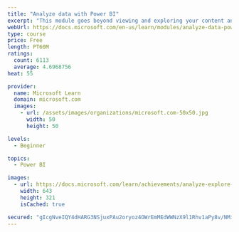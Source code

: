 ```yaml
---
title: "Analyze data with Power BI"
excerpt: "This module goes beyond viewing and exploring your content and explains how to interact with it by working with reports and dashboards to uncover and share new business insights."
webUrl: https://docs.microsoft.com/en-us/learn/modules/analyze-data-power-bi/
type: course
price: Free
length: PT60M
ratings:
  count: 6113
  average: 4.6968756
heat: 55

provider:
  name: Microsoft Learn
  domain: microsoft.com
  images:
    - url: /assets/images/organizations/microsoft.com-50x50.jpg
      width: 50
      height: 50

levels:
  - Beginner

topics:
  - Power BI

images:
  - url: https://docs.microsoft.com/learn/achievements/analyze-explore-data-power-bi-social.png
    width: 643
    height: 321
    isCached: true

secured: "gIcgNveIQY4dHARG3NSjuxPAu2oryoz4OWrEmMEdWWNzX9l1Rhv1aPy8v/NMi4ehMU0wasDr+5D38j6jyEVvPEATK3Gdxec72nE8+mlbAV/vKjUYHqEaKsfWFufC3dUnlMswyx7d4gEDDTuLpGoRA3cuLnSlHW0JQ6dlSkU3KGhCv62nXJxVVOJ5wzQlvzj+pdgqVWq4tePOaXWm1LRLaygtULZmXmhOcuu1UzIHMLU55wOqvlVDnyTbSOqltbmqHf6eF5Lt+vdMKGeEbV1DOlXyndldpqxBHG+BC6iB7fLdm5aguM4q1ADHjUAJEr9ss8Wo/6V3Pp/w9IZZsZkh72aCrqTQWOczzXLWEfzP8vAI2G8AgLnd1RHJX1ZpD7NeVVtP1ft/Zhe7+YGF6ZL6eOeoDlcpHMgtBtXE1Eg7/gU=;FGdWX1PrF0dOJjlGiGod6A=="
---
```


